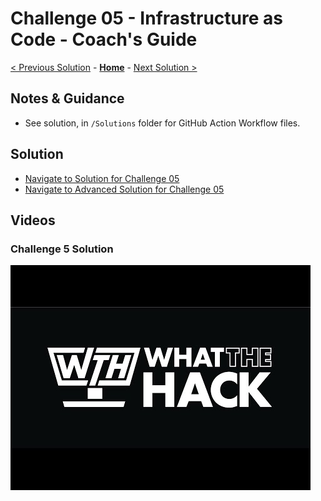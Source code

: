 # Challenge 05 - Infrastructure as Code - Coach's Guide

[< Previous Solution](./Solution-04.md) - **[Home](./README.md)** - [Next Solution >](./Solution-06.md)

## Notes & Guidance

- See solution, in `/Solutions` folder for GitHub Action Workflow files.

## Solution 
- [Navigate to Solution for Challenge 05](./Solution/Solution-05/Solution05.yml)
- [Navigate to Advanced Solution for Challenge 05](./Solution/Solution-05/Solution05-Advanced.yml)

## Videos

### Challenge 5 Solution

[![Challenge 5 solution](../Images/WthVideoCover.jpg)](https://youtu.be/W-7T1nL5VhQ "Challenge 5 solution")
